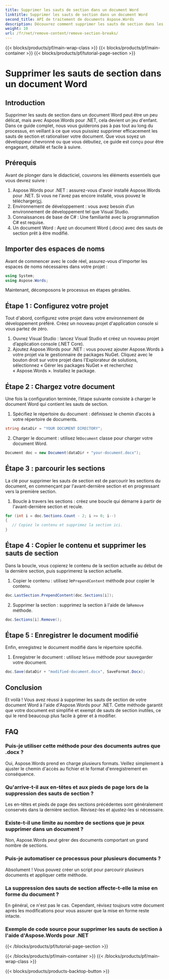 ```yaml
---
title: Supprimer les sauts de section dans un document Word
linktitle: Supprimer les sauts de section dans un document Word
second_title: API de traitement de documents Aspose.Words
description: Découvrez comment supprimer les sauts de section dans les documents Word à l'aide d'Aspose.Words pour .NET. Ce guide détaillé, étape par étape, garantit une gestion et une édition fluides des documents.
weight: 10
url: /fr/net/remove-content/remove-section-breaks/
---
```


{{< blocks/products/pf/main-wrap-class >}}
{{< blocks/products/pf/main-container >}}
{{< blocks/products/pf/tutorial-page-section >}}

# Supprimer les sauts de section dans un document Word

## Introduction

Supprimer les sauts de section dans un document Word peut être un peu délicat, mais avec Aspose.Words pour .NET, cela devient un jeu d'enfant. Dans ce guide complet, nous vous guiderons pas à pas tout au long du processus, en veillant à ce que vous puissiez supprimer efficacement les sauts de section et rationaliser votre document. Que vous soyez un développeur chevronné ou que vous débutiez, ce guide est conçu pour être engageant, détaillé et facile à suivre.

## Prérequis

Avant de plonger dans le didacticiel, couvrons les éléments essentiels que vous devrez suivre :

1.  Aspose.Words pour .NET : assurez-vous d'avoir installé Aspose.Words pour .NET. Si vous ne l'avez pas encore installé, vous pouvez le télécharger[ici](https://releases.aspose.com/words/net/).
2. Environnement de développement : vous avez besoin d’un environnement de développement tel que Visual Studio.
3. Connaissances de base de C# : Une familiarité avec la programmation C# est requise.
4. Un document Word : Ayez un document Word (.docx) avec des sauts de section prêt à être modifié.

## Importer des espaces de noms

Avant de commencer avec le code réel, assurez-vous d'importer les espaces de noms nécessaires dans votre projet :

```csharp
using System;
using Aspose.Words;
```

Maintenant, décomposons le processus en étapes gérables.

## Étape 1 : Configurez votre projet

Tout d'abord, configurez votre projet dans votre environnement de développement préféré. Créez un nouveau projet d'application console si vous partez de zéro.

1. Ouvrez Visual Studio : lancez Visual Studio et créez un nouveau projet d’application console (.NET Core).
2. Ajoutez Aspose.Words pour .NET : vous pouvez ajouter Aspose.Words à votre projet via le gestionnaire de packages NuGet. Cliquez avec le bouton droit sur votre projet dans l'Explorateur de solutions, sélectionnez « Gérer les packages NuGet » et recherchez « Aspose.Words ». Installez le package.

## Étape 2 : Chargez votre document

Une fois la configuration terminée, l’étape suivante consiste à charger le document Word qui contient les sauts de section.

1. Spécifiez le répertoire du document : définissez le chemin d’accès à votre répertoire de documents.
```csharp
string dataDir = "YOUR DOCUMENT DIRECTORY";
```
2.  Charger le document : utilisez le`Document` classe pour charger votre document Word.
```csharp
Document doc = new Document(dataDir + "your-document.docx");
```

## Étape 3 : parcourir les sections

La clé pour supprimer les sauts de section est de parcourir les sections du document, en commençant par l'avant-dernière section et en progressant vers la première section.

1. Boucle à travers les sections : créez une boucle qui démarre à partir de l'avant-dernière section et recule.
```csharp
for (int i = doc.Sections.Count - 2; i >= 0; i--)
{
   // Copiez le contenu et supprimez la section ici.
}
```

## Étape 4 : Copier le contenu et supprimer les sauts de section

Dans la boucle, vous copierez le contenu de la section actuelle au début de la dernière section, puis supprimerez la section actuelle.

1.  Copier le contenu : utilisez le`PrependContent` méthode pour copier le contenu.
```csharp
doc.LastSection.PrependContent(doc.Sections[i]);
```
2.  Supprimer la section : supprimez la section à l'aide de la`Remove` méthode.
```csharp
doc.Sections[i].Remove();
```

## Étape 5 : Enregistrer le document modifié

Enfin, enregistrez le document modifié dans le répertoire spécifié.

1.  Enregistrer le document : utilisez le`Save` méthode pour sauvegarder votre document.
```csharp
doc.Save(dataDir + "modified-document.docx", SaveFormat.Docx);
```

## Conclusion

Et voilà ! Vous avez réussi à supprimer les sauts de section de votre document Word à l'aide d'Aspose.Words pour .NET. Cette méthode garantit que votre document est simplifié et exempt de sauts de section inutiles, ce qui le rend beaucoup plus facile à gérer et à modifier.

## FAQ

### Puis-je utiliser cette méthode pour des documents autres que .docx ?
Oui, Aspose.Words prend en charge plusieurs formats. Veillez simplement à ajuster le chemin d'accès au fichier et le format d'enregistrement en conséquence.

### Qu'arrive-t-il aux en-têtes et aux pieds de page lors de la suppression des sauts de section ?
Les en-têtes et pieds de page des sections précédentes sont généralement conservés dans la dernière section. Révisez-les et ajustez-les si nécessaire.

### Existe-t-il une limite au nombre de sections que je peux supprimer dans un document ?
Non, Aspose.Words peut gérer des documents comportant un grand nombre de sections.

### Puis-je automatiser ce processus pour plusieurs documents ?
Absolument ! Vous pouvez créer un script pour parcourir plusieurs documents et appliquer cette méthode.

### La suppression des sauts de section affecte-t-elle la mise en forme du document ?
En général, ce n'est pas le cas. Cependant, révisez toujours votre document après les modifications pour vous assurer que la mise en forme reste intacte.

### Exemple de code source pour supprimer les sauts de section à l'aide d'Aspose.Words pour .NET
 
{{< /blocks/products/pf/tutorial-page-section >}}

{{< /blocks/products/pf/main-container >}}
{{< /blocks/products/pf/main-wrap-class >}}

{{< blocks/products/products-backtop-button >}}
